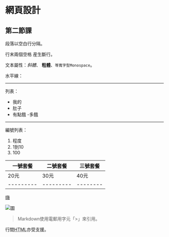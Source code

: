 網頁設計
=======

## 第二節課

段落以空白行分隔。

行末兩個空格  産生斷行。

文本屬性：_斜體_、
**粗體**、`等寬字型Monospace`。

水平線：

---

列表：

  * 我的
  * 肚子
  * 有點餓
     -多餓
***
編號列表：

  1. 程度
  2. 1到10
  3. 100
  
| 一號套餐 |二號套餐 | 三號套餐|
|---------|--------|---------|
| 20元    | 30元   | 40元    |
|---------|---------|--------|

[嗨](https://i2.wp.com/5b0988e595225.cdn.sohucs.com/images/20180720/75740172688c40bbabbb929b7ad492c6.jpeg?w)

![圖](https://1.bp.blogspot.com/_Ia4k16d7RUw/SOxJ17NfV8I/AAAAAAAAAG0/nPpc9w59otk/s400/%E6%B5%B7%E7%B6%BF%E5%AF%B6%E5%AF%B6.bmp)

> Markdown使用電郵用字元「>」來引用。

行間<abbr title="Hypertext Markup Language">HTML</abbr>亦受支援。
